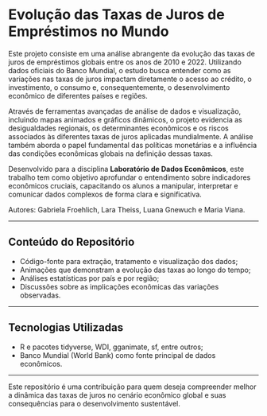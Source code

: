# Evolução das Taxas de Juros de Empréstimos no Mundo

Este projeto consiste em uma análise abrangente da evolução das taxas de juros de empréstimos globais entre os anos de 2010 e 2022. 
Utilizando dados oficiais do Banco Mundial, o estudo busca entender como as variações nas taxas de juros impactam diretamente o acesso ao crédito, 
o investimento, o consumo e, consequentemente, o desenvolvimento econômico de diferentes países e regiões.

Através de ferramentas avançadas de análise de dados e visualização, incluindo mapas animados e gráficos dinâmicos, o projeto evidencia as desigualdades regionais,
os determinantes econômicos e os riscos associados às diferentes taxas de juros aplicadas mundialmente. 
A análise também aborda o papel fundamental das políticas monetárias e a influência das condições econômicas globais na definição dessas taxas.

Desenvolvido para a disciplina **Laboratório de Dados Econômicos**, este trabalho tem como objetivo aprofundar o entendimento sobre indicadores econômicos cruciais,
capacitando os alunos a manipular, interpretar e comunicar dados complexos de forma clara e significativa.

Autores: Gabriela Froehlich, Lara Theiss, Luana Gnewuch e Maria Viana.

---

## Conteúdo do Repositório

- Código-fonte para extração, tratamento e visualização dos dados;
- Animações que demonstram a evolução das taxas ao longo do tempo;
- Análises estatísticas por país e por região;
- Discussões sobre as implicações econômicas das variações observadas.

---

## Tecnologias Utilizadas

- R e pacotes tidyverse, WDI, gganimate, sf, entre outros;
- Banco Mundial (World Bank) como fonte principal de dados econômicos.

---

Este repositório é uma contribuição para quem deseja compreender melhor a dinâmica das taxas de juros no cenário econômico global e suas consequências para o desenvolvimento sustentável.
